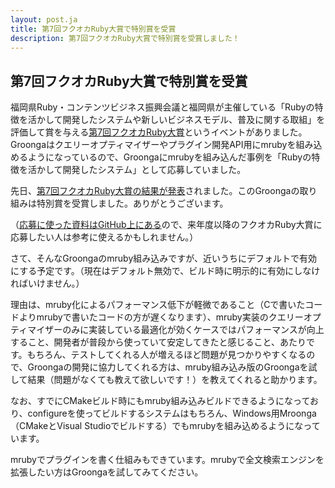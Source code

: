 ```yaml
---
layout: post.ja
title: 第7回フクオカRuby大賞で特別賞を受賞
description: 第7回フクオカRuby大賞で特別賞を受賞しました！
---
```


## 第7回フクオカRuby大賞で特別賞を受賞

福岡県Ruby・コンテンツビジネス振興会議と福岡県が主催している「Rubyの特徴を活かして開発したシステムや新しいビジネスモデル、普及に関する取組」を評価して賞を与える[第7回フクオカRuby大賞](http://www.digitalfukuoka.jp/events/45)というイベントがありました。Groongaはクエリーオプティマイザーやプラグイン開発API用にmrubyを組み込めるようになっているので、Groongaにmrubyを組み込んだ事例を「Rubyの特徴を活かして開発したシステム」として応募していました。

先日、[第7回フクオカRuby大賞の結果が発表](http://www.digitalfukuoka.jp/topics/68)されました。このGroongaの取り組みは特別賞を受賞しました。ありがとうございます。

（[応募に使った資料はGitHub上にある](https://github.com/kou/rabbit-slide-kou-fukuoka-ruby-award-7)ので、来年度以降のフクオカRuby大賞に応募したい人は参考に使えるかもしれません。）

さて、そんなGroongaのmruby組み込みですが、近いうちにデフォルトで有効にする予定です。（現在はデフォルト無効で、ビルド時に明示的に有効にしなければいけません。）

理由は、mruby化によるパフォーマンス低下が軽微であること（Cで書いたコードよりmrubyで書いたコードの方が遅くなります）、mruby実装のクエリーオプティマイザーのみに実装している最適化が効くケースではパフォーマンスが向上すること、開発者が普段から使っていて安定してきたと感じること、あたりです。もちろん、テストしてくれる人が増えるほど問題が見つかりやすくなるので、Groongaの開発に協力してくれる方は、mruby組み込み版のGroongaを試して結果（問題がなくても教えて欲しいです！）を教えてくれると助かります。

なお、すでにCMakeビルド時にもmruby組み込みビルドできるようになっており、configureを使ってビルドするシステムはもちろん、Windows用Mroonga（CMakeとVisual Studioでビルドする）でもmrubyを組み込めるようになっています。

mrubyでプラグインを書く仕組みもできています。mrubyで全文検索エンジンを拡張したい方はGroongaを試してみてください。
